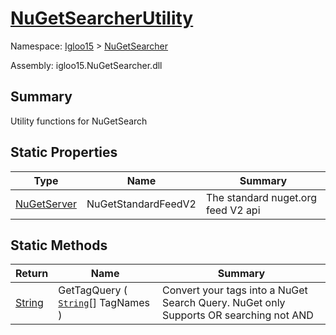 # [NuGetSearcherUtility](./NuGetSearcherUtility.md)

Namespace: [Igloo15]() > [NuGetSearcher](./README.md)

Assembly: igloo15.NuGetSearcher.dll

## Summary
Utility functions for NuGetSearch

## Static Properties

| Type | Name | Summary | 
| --- | --- | --- | 
| [NuGetServer](./NuGetServer.md) | NuGetStandardFeedV2 | The standard nuget.org feed V2 api | 


## Static Methods

| Return | Name | Summary | 
| --- | --- | --- | 
| [String](https://docs.microsoft.com/en-us/dotnet/api/System.String) | GetTagQuery ( [`String`](https://docs.microsoft.com/en-us/dotnet/api/System.String)[] TagNames ) | Convert your tags into a NuGet Search Query. NuGet only Supports OR searching not AND | 


